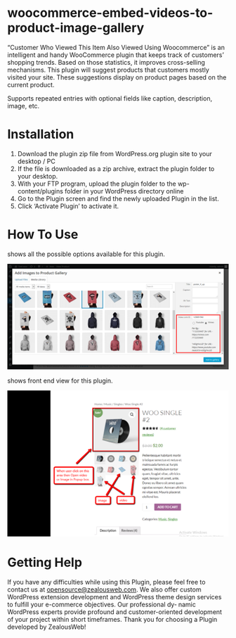 # woocommerce-embed-videos-to-product-image-gallery
“Customer Who Viewed This Item Also Viewed Using Woocommerce” is an intelligent and handy WooCommerce plugin that keeps track of customers’ shopping trends. Based on those statistics, it improves cross-selling mechanisms. This plugin will suggest products that customers mostly visited your site. These suggestions display on product pages based on the current product.

Supports repeated entries with optional fields like caption, description, image, etc.

# Installation
1. Download the plugin zip file from WordPress.org plugin site to your desktop / PC
2. If the file is downloaded as a zip archive, extract the plugin folder to your desktop.
3. With your FTP program, upload the plugin folder to the wp-content/plugins folder in your WordPress directory online
4. Go to the Plugin screen and find the newly uploaded Plugin in the list.
5. Click ‘Activate Plugin’ to activate it.

# How To Use

shows all the possible options available for this plugin.

![Screenshot](resources/img/image-1.png)

shows front end view for this plugin.

![Screenshot](resources/img/image-2.png)

# Getting Help
If you have any difficulties while using this Plugin, please feel free to contact us at opensource@zealousweb.com. We also offer custom WordPress extension development and WordPress theme design services to fulfill your e-commerce objectives. Our professional dy‐ namic WordPress experts provide profound and customer-oriented development of your project within short timeframes. Thank you for choosing a Plugin developed by ZealousWeb!
